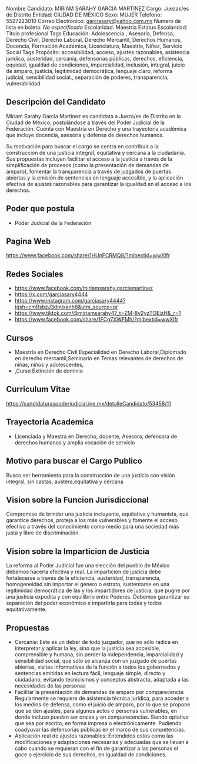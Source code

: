 Nombre Candidato: MIRIAM SARAHY GARCIA MARTINEZ
Cargo: Juezas/es de Distrito
Entidad: CIUDAD DE MEXICO
Sexo: MUJER
Telefono: 5527223010
Correo Electronico: garciasary@yahoo.com.mx
Numero de lista en boleta: *No especificado*
Escolaridad: Maestría
Estatus Escolaridad: Título profesional
Tags Educación: Adolescencia., Asesoría, Defensa, Derecho Civil, Derecho Laboral, Derecho Mercantil, Derechos Humanos, Docencia, Formación Académica, Licenciatura, Maestría, Niñez, Servicio Social
Tags Propósito: accesibilidad, acceso, ajustes razonables, asistencia jurídica, austeridad, cercanía, defensorías públicas, derechos, eficiencia, equidad, igualdad de condiciones, imparcialidad, inclusión, integral, juicio de amparo, justicia, legitimidad democrática, lenguaje claro, reforma judicial, sensibilidad social., separación de poderes, transparencia, vulnerabilidad


## Descripción del Candidato 

Miriam Sarahy Garcia Martinez es candidata a Jueza/es de Distrito en la Ciudad de México, postulándose a través del Poder Judicial de la Federación. Cuenta con Maestría en Derecho y una trayectoria académica que incluye docencia, asesoría y defensa de derechos humanos.

Su motivación para buscar el cargo se centra en contribuir a la construcción de una justicia integral, equitativa y cercana a la ciudadanía. Sus propuestas incluyen facilitar el acceso a la justicia a través de la simplificación de procesos (como la presentación de demandas de amparo), fomentar la transparencia a través de juzgados de puertas abiertas y la emisión de sentencias en lenguaje accesible, y la aplicación efectiva de ajustes razonables para garantizar la igualdad en el acceso a los derechos.


## Poder que postula

- Poder Judicial de la Federación


## Pagina Web

https://www.facebook.com/share/1HUnFCRMQ8/?mibextid=wwXIfr


## Redes Sociales

- https://www.facebook.com/miriamsarahy.garciamartinez
- https://x.com/garciasary4444
- https://www.instagram.com/garciasary4444?igsh=cmRsbzJ3dmlxanh6&utm_source=qr
- https://www.tiktok.com/@miriamsarahy4?_t=ZM-8v2yzTOEizH&_r=1
- https://www.facebook.com/share/1FCg7XWFMh/?mibextid=wwXIfr


## Cursos

- Maestría en Derecho Civil,Especialidad en Derecho Laboral,Diplomado en derecho mercantil,Seminario en Temas relevantes de derechos de niñas, niños y adolescentes,
- ,Curso Extinción de dominio


## Curriculum Vitae

https://candidaturaspoderjudicial.ine.mx/detalleCandidato/53458/11


## Trayectoria Academica

- Licenciada y Maestra en Derecho, docente, Asesora, defensora de derechos humanos y amplia vocación de servicio


## Motivo para buscar el Cargo Publico

Busco ser herramienta para la construcción de una justicia con visión integral, sin castas, austera,equitativa y cercana


## Vision sobre la Funcion Jurisdiccional

Compromiso de brindar una justicia incluyente, equitativa y humanista, que garantice derechos, proteja a los más vulnerables y fomente el acceso efectivo a través del conocimiento como medio para una sociedad más justa y libre de discriminación.


## Vision sobre la Imparticion de Justicia

La reforma al Poder Judicial fue una elección del pueblo de México debemos hacerla efectiva y real. La impartición de justicia debe fortalecerse a través de la eficiencia, austeridad, transparencia, homogeneidad sin importar el género o estrato, sustentarse en una legitimidad democrática de las y los impartidores de justicia, que pugne por una justicia expedita y con equilibrio entre Poderes. Debemos garantizar su separación del poder económico e impartirla para todas y todos equitativamente.


## Propuestas

- Cercanía: Este es un deber de todo juzgador, que no sólo radica en interpretar y aplicar la ley, sino que la justicia sea accesible, comprensible y humana, sin perder la independencia, imparcialidad y sensibilidad social, que sólo se alcanza con un juzgado de puertas abiertas, visitas informativas de la función a todos los gobernados y sentencias emitidas en lectura fácil, lenguaje simple, directo y ciudadano, evitando tecnicismos y conceptos abstracto, adaptada a las necesidades de las personas
- Facilitar la presentación de demandas de amparo por comparecencia: Regularmente se requiere de asistencia técnica jurídica, para acceder a los medios de defensa, como el juicio de amparo, por lo que se propone que se den ajustes, para algunos actos o personas vulnerables, en donde incluso puedan ser orales y en comparecencias. Siendo optativo que sea por escrito, en forma impresa o electrónicamente. Pudiendo coadyuvar las defensorías públicas en el marco de sus competencias.
- Aplicación real de ajustes razonables: Entendidos estos como las modificaciones y adaptaciones necesarias y adecuadas que se llevan a cabo cuando se requieran con el fin de garantizar a las personas el goce o ejercicio de sus derechos, en igualdad de condiciones.

